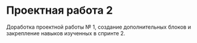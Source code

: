 # Проектная работа 2

Доработка проектной работы № 1, создание дополнительных блоков и закрепление навыков изученных в спринте 2.
